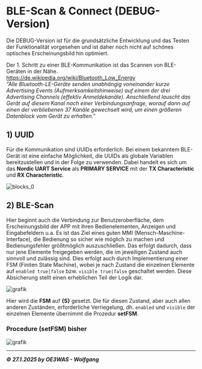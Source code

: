 # BLE-Scan & Connect (DEBUG-Version)
Die DEBUG-Version ist für die grundsätzliche Entwicklung und das Testen der Funktionalität vorgesehen und
ist daher noch nicht auf schönes optisches Erscheinungsbild hin optimiert.

Der 1. Schritt zu einer BLE-Kommunikation ist das Scannen von BLE-Geräten in der Nähe.  
https://de.wikipedia.org/wiki/Bluetooth_Low_Energy  
*"Alle Bluetooth-LE-Geräte senden unabhängig voneinander kurze Advertising Events (Aufmerksamkeitshinweise)
auf einem der drei Advertising Channels (effektiv Anmeldekanäle). Anschließend lauscht das Gerät auf diesem Kanal
nach einer Verbindungsanfrage, worauf dann auf einen der verbliebenen 37 Kanäle gewechselt wird, um einen
größeren Datenblock vom Gerät zu erhalten."*  

## 1) UUID
Für die Kommunikation sind UUIDs erforderlich. Bei einem bekanntem BLE-Gerät ist eine einfache Möglichkeit,
die UUIDs als globale Variablen bereitzustellen und in der Folge zu verwenden. Dabei handelt es sich um das
**Nordic UART Service** als **PRIMARY SERVICE** mit der **TX Characteristic** und **RX Characteristic**.

![blocks_0](https://github.com/user-attachments/assets/238ffce2-28a9-4cb2-8f8c-48a0bc33c1e8)

## 2) BLE-Scan
Hier beginnt auch die Verbindung zur Benutzeroberfläche, dem Erscheinungsbild der APP mit ihren Bedienelementen,
Anzeigen und Eingabefeldern u.a.
Es ist das Ziel eines guten MMI (Mensch-Maschine-Interface), die Bedienung so sicher wie möglich zu machen und
Bedienungsfehler größtmöglich auszuschließen. Das erfolgt dadurch, dass nur jene Elemente freigegeben werden,
die im jeweiligen Zustand auch sinnvoll und zulässig sind. Dies erfolgt auch durch Implementierung einer FSM
(Finiten State Machine), wobei je nach Zustand die einzelnen Elemente auf `enabled true|false` bzw. `visible true|false`
geschaltet werden. Diese Absicherung stellt einen erheblichen Teil der Logik dar.

![grafik](https://github.com/user-attachments/assets/41e80a3e-afb3-40a9-a1d8-1ce7e78dcb71)

Hier wird die **FSM** auf **{S}** gesetzt. Die für diesen Zustand, aber auch allen anderen Zuständen, erforderliche
Verriegelung, dh. `enabled` und `visible` der einzelnen Elemente übernimmt die Prozedur **setFSM**.

### Procedure (setFSM) bisher

![grafik](https://github.com/user-attachments/assets/f6d2bc04-d97d-4fe8-950c-97b2475b3cf4)

___
***:copyright: 27.1.2025 by OE3WAS - Wolfgang***
